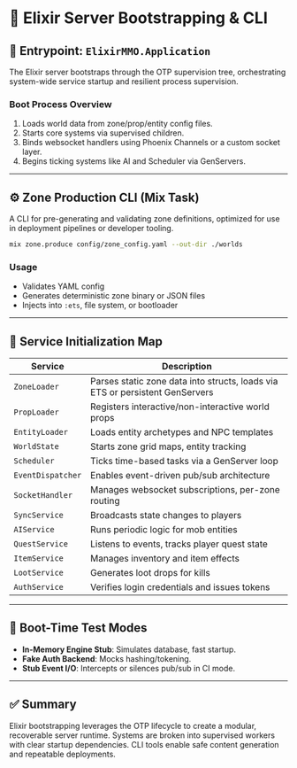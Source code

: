 
# 🚀 Elixir Server Bootstrapping & CLI

## 📍 Entrypoint: `ElixirMMO.Application`
The Elixir server bootstraps through the OTP supervision tree, orchestrating system-wide service startup and resilient process supervision.

### Boot Process Overview
1. Loads world data from zone/prop/entity config files.
2. Starts core systems via supervised children.
3. Binds websocket handlers using Phoenix Channels or a custom socket layer.
4. Begins ticking systems like AI and Scheduler via GenServers.

---

## ⚙️ Zone Production CLI (Mix Task)

A CLI for pre-generating and validating zone definitions, optimized for use in deployment pipelines or developer tooling.

```bash
mix zone.produce config/zone_config.yaml --out-dir ./worlds
```

### Usage
- Validates YAML config
- Generates deterministic zone binary or JSON files
- Injects into `:ets`, file system, or bootloader

---

## 🧰 Service Initialization Map

| Service           | Description |
|------------------|-------------|
| `ZoneLoader`     | Parses static zone data into structs, loads via ETS or persistent GenServers |
| `PropLoader`     | Registers interactive/non-interactive world props |
| `EntityLoader`   | Loads entity archetypes and NPC templates |
| `WorldState`     | Starts zone grid maps, entity tracking |
| `Scheduler`      | Ticks time-based tasks via a GenServer loop |
| `EventDispatcher`| Enables event-driven pub/sub architecture |
| `SocketHandler`  | Manages websocket subscriptions, per-zone routing |
| `SyncService`    | Broadcasts state changes to players |
| `AIService`      | Runs periodic logic for mob entities |
| `QuestService`   | Listens to events, tracks player quest state |
| `ItemService`    | Manages inventory and item effects |
| `LootService`    | Generates loot drops for kills |
| `AuthService`    | Verifies login credentials and issues tokens |

---

## 🧪 Boot-Time Test Modes

- **In-Memory Engine Stub**: Simulates database, fast startup.
- **Fake Auth Backend**: Mocks hashing/tokening.
- **Stub Event I/O**: Intercepts or silences pub/sub in CI mode.

---

## ✅ Summary

Elixir bootstrapping leverages the OTP lifecycle to create a modular, recoverable server runtime. Systems are broken into supervised workers with clear startup dependencies. CLI tools enable safe content generation and repeatable deployments.

